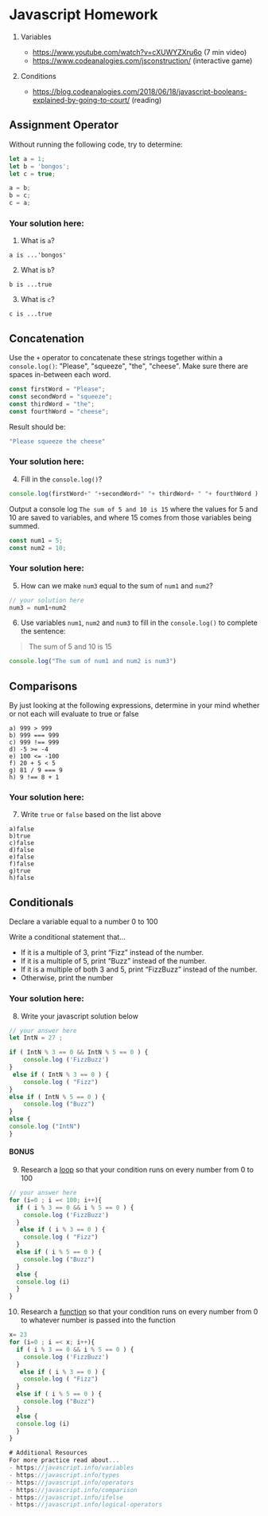 # Javascript Homework

1.  Variables
    - https://www.youtube.com/watch?v=cXUWYZXru6o (7 min video)
    - https://www.codeanalogies.com/jsconstruction/ (interactive game)

2.  Conditions
    - https://blog.codeanalogies.com/2018/06/18/javascript-booleans-explained-by-going-to-court/ (reading)


## Assignment Operator
Without running the following code, try to determine:

```js
let a = 1;
let b = 'bongos';
let c = true;

a = b;
b = c;
c = a;
```

### Your solution here:
1.  What is `a`?
```
a is ...'bongos'
```
2.  What is `b`?
```
b is ...true
```
3.  What is `c`?
```
c is ...true
```

## Concatenation
Use the `+` operator to concatenate these strings together within a `console.log()`: "Please", "squeeze", "the", "cheese". Make sure there are spaces in-between each word.

```js
const firstWord = "Please";
const secondWord = "squeeze";
const thirdWord = "the";
const fourthWord = "cheese";
```
Result should be:
```js
"Please squeeze the cheese"
```

### Your solution here:
4.  Fill in the `console.log()`?
```js
console.log(firstWord+" "+secondWord+" "+ thirdWord+ " "+ fourthWord )
```

Output a console log `The sum of 5 and 10 is 15` where the values for 5 and 10 are saved to variables, and where 15 comes from those variables being summed.
```js
const num1 = 5;
const num2 = 10;
```

### Your solution here:
5.  How can we make `num3` equal to the sum of `num1` and `num2`?
```js
// your solution here
num3 = num1+num2
```
6.  Use variables `num1`, `num2` and `num3` to fill in the `console.log()` to complete the sentence:

>The sum of 5 and 10 is 15

```js
console.log("The sum of num1 and num2 is num3")
```

## Comparisons
By just looking at the following expressions, determine in your mind whether or not each will evaluate to true or false
```
a) 999 > 999
b) 999 === 999
c) 999 !== 999
d) -5 >= -4
e) 100 <= -100
f) 20 + 5 < 5
g) 81 / 9 === 9
h) 9 !== 8 + 1
```
### Your solution here:
7.  Write `true` or `false` based on the list above
```
a)false
b)true
c)false
d)false
e)false
f)false
g)true
h)false
```

## Conditionals
Declare a variable equal to a number 0 to 100

Write a conditional statement that...
- If it is a multiple of 3, print “Fizz” instead of the number.
- If it is a multiple of 5, print “Buzz” instead of the number.
- If it is a multiple of both 3 and 5, print “FizzBuzz” instead of the number.
- Otherwise, print the number

### Your solution here:
8.  Write your javascript solution below
```js
// your answer here
let IntN = 27 ;

if ( IntN % 3 == 0 && IntN % 5 == 0 ) {
	console.log ('FizzBuzz')
}
 else if ( IntN % 3 == 0 ) {
	console.log ( "Fizz")
}
else if ( IntN % 5 == 0 ) {
	console.log ("Buzz")
}
else {
console.log ("IntN")
}
```

#### BONUS
9.  Research a [loop](https://javascript.info/while-for) so that your condition runs on every number from 0 to 100
```js
// your answer here
for (i=0 ; i =< 100; i++){
  if ( i % 3 == 0 && i % 5 == 0 ) {
  	console.log ('FizzBuzz')
  }
   else if ( i % 3 == 0 ) {
  	console.log ( "Fizz")
  }
  else if ( i % 5 == 0 ) {
  	console.log ("Buzz")
  }
  else {
  console.log (i)
  }
}

```
10.  Research a [function](https://javascript.info/function-basics) so that your condition runs on every number from 0 to whatever number is passed into the function
```js
x= 23
for (i=0 ; i =< x; i++){
  if ( i % 3 == 0 && i % 5 == 0 ) {
  	console.log ('FizzBuzz')
  }
   else if ( i % 3 == 0 ) {
  	console.log ( "Fizz")
  }
  else if ( i % 5 == 0 ) {
  	console.log ("Buzz")
  }
  else {
  console.log (i)
  }
}

# Additional Resources
For more practice read about...
- https://javascript.info/variables
- https://javascript.info/types
- https://javascript.info/operators
- https://javascript.info/comparison
- https://javascript.info/ifelse
- https://javascript.info/logical-operators

